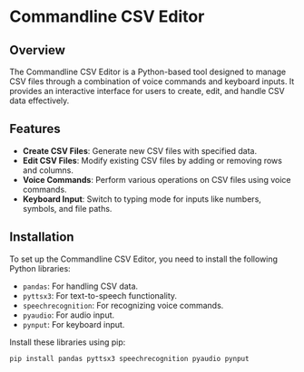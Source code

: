 # Commandline CSV Editor

## Overview

The Commandline CSV Editor is a Python-based tool designed to manage CSV files through a combination of voice commands and keyboard inputs. It provides an interactive interface for users to create, edit, and handle CSV data effectively.

## Features

- **Create CSV Files**: Generate new CSV files with specified data.
- **Edit CSV Files**: Modify existing CSV files by adding or removing rows and columns.
- **Voice Commands**: Perform various operations on CSV files using voice commands.
- **Keyboard Input**: Switch to typing mode for inputs like numbers, symbols, and file paths.

## Installation

To set up the Commandline CSV Editor, you need to install the following Python libraries:

- `pandas`: For handling CSV data.
- `pyttsx3`: For text-to-speech functionality.
- `speechrecognition`: For recognizing voice commands.
- `pyaudio`: For audio input.
- `pynput`: For keyboard input.

Install these libraries using pip:

```sh
pip install pandas pyttsx3 speechrecognition pyaudio pynput
